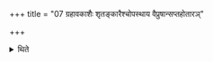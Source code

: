 +++
title = "07 ग्रहावकाशैः शृतङ्कारैश्चोपस्थाय वैप्रुषान्सप्तहोतारञ्"

+++

<details><summary>थिते</summary>

ग्रहावकाशैः शृतंकारैश्चोपस्थाय वैप्रुषान्सप्तहोतारं च हुत्वा बहिष्पवमानवन्माध्यन्दिने पवमानं सर्पन्ति ७
</details>
